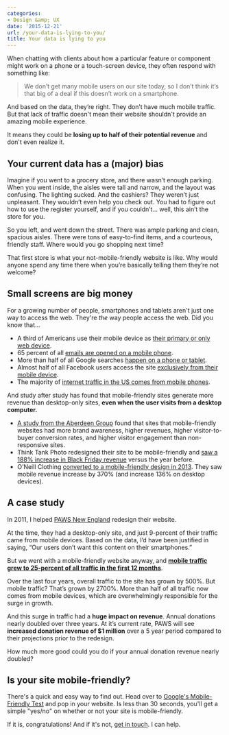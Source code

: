 ```yaml
---
categories:
- Design &amp; UX
date: '2015-12-21'
url: /your-data-is-lying-to-you/
title: Your data is lying to you
---
```


When chatting with clients about how a particular feature or component might work on a phone or a touch-screen device, they often respond with something like:

> We don’t get many mobile users on our site today, so I don’t think it’s that big of a deal if this doesn’t work on a smartphone.

And based on the data, they’re right. They don’t have much mobile traffic. But that lack of traffic doesn't mean their website shouldn't provide an amazing mobile experience.

It means they could be **losing up to half of their potential revenue** and don't even realize it.

<!--more-->

## Your current data has a (major) bias

Imagine if you went to a grocery store, and there wasn’t enough parking. When you went inside, the aisles were tall and narrow, and the layout was confusing. The lighting sucked. And the cashiers? They weren’t just unpleasant. They wouldn’t even help you check out. You had to figure out how to use the register yourself, and if you couldn’t... well, this ain’t the store for you.

So you left, and went down the street. There was ample parking and clean, spacious aisles. There were tons of easy-to-find items, and a courteous, friendly staff. Where would you go shopping next time?

That first store is what your not-mobile-friendly website is like. Why would anyone spend any time there when you’re basically telling them they’re not welcome?

## Small screens are big money

For a growing number of people, smartphones and tablets aren't just one way to access the web. They're *the* way people access the web. Did you know that...

- A third of Americans use their mobile device as [their primary or only web device](https://hbr.org/2013/05/the-rise-of-the-mobile-only-us/).
- 65 percent of all [emails are opened on a mobile phone](http://venturebeat.com/2014/01/22/65-of-all-email-gets-opened-first-on-a-mobile-device-and-thats-great-news-for-marketers/).
- More than half of all Google searches [happen on a phone or tablet](http://www.forbes.com/sites/roberthof/2015/05/05/as-mobile-grabs-over-half-of-all-searches-google-hits-refresh-on-ads/).
- Almost half of all Facebook users access the site [exclusively from their mobile device](http://www.businessinsider.com/facebook-q3-earnings-2015-11).
- The majority of [internet traffic in the US comes from mobile phones](http://www.smartinsights.com/mobile-marketing/mobile-marketing-analytics/mobile-marketing-statistics/).

And study after study has found that mobile-friendly sites generate more revenue than desktop-only sites, **even when the user visits from a desktop computer.**

- [A study from the Aberdeen Group](http://www.webaholic.co.in/blog/does-responsive-web-design-convert-better/) found that sites that mobile-friendly websites had more brand awareness, higher revenues, higher visitor-to-buyer conversion rates, and higher visitor engagement than non-responsive sites.
- Think Tank Photo redesigned their site to be mobile-friendly and [saw a 188% increase in Black Friday revenue](http://www.blastam.com/assets/pdf/blast-thinktankphoto-responsive-casestudy.pdf) versus the year before.
- O’Neill Clothing [converted to a mobile-friendly design in 2013](http://electricpulp.com/notes/more-on-apples-mobile-optimization-in-ecommerce/). They saw mobile revenue increase by 370% (and increase 136% on desktop devices).

## A case study

In 2011, I helped [PAWS New England](http://pawsnewengland.com/) redesign their website.

At the time, they had a desktop-only site, and just 9-percent of their traffic came from mobile devices. Based on the data, I’d have been justified in saying, “Our users don’t want this content on their smartphones.”

But we went with a mobile-friendly website anyway, and **[mobile traffic grew to 25-percent of all traffic in the first 12 months](/projects/paws-new-england/)**.

Over the last four years, overall traffic to the site has grown by 500%. But mobile traffic? That’s grown by 2700%. More than half of all traffic now comes from mobile devices, which are overwhelmingly responsible for the surge in growth.

And this surge in traffic had a **huge impact on revenue**. Annual donations nearly doubled over three years. At it’s current rate, PAWS will see **increased donation revenue of $1 million** over a 5 year period compared to their projections prior to the redesign.

How much more good could you do if your annual donation revenue nearly doubled?

## Is your site mobile-friendly?

There's a quick and easy way to find out. Head over to [Google's Mobile-Friendly Test](https://www.google.com/webmasters/tools/mobile-friendly/) and pop in your website. Is less than 30 seconds, you'll get a simple "yes/no" on whether or not your site is mobile-friendly.

If it is, congratulations! And if it's not, [get in touch](/about/). I can help.